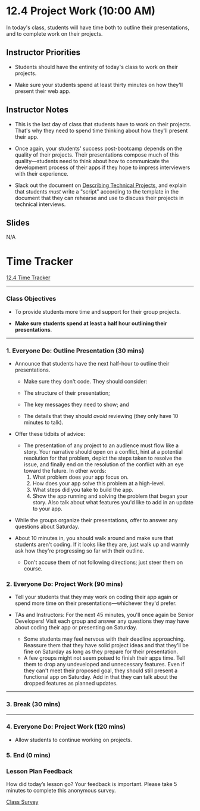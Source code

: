 # 12.4 Project Work (10:00 AM)

In today's class, students will have time both to outline their presentations, and to complete work on their projects.

## Instructor Priorities

* Students should have the entirety of today's class to work on their projects.

* Make sure your students spend at least thirty minutes on how they'll present their web app.

## Instructor Notes

* This is the last day of class that students have to work on their projects. That's why they need to spend time thinking about how they'll present their app.

* Once again, your students' success post-bootcamp depends on the quality of their projects. Their presentations compose much of this quality—students need to think about how to communicate the development process of their apps if they hope to impress interviewers with their experience.

* Slack out the document on [Describing Technical Projects](../../../../01-Class-Content/17-project-2/03-Supplemental/DescribingTechnicalProjects.pdf), and explain that students _must_ write a "script" according to the template in the document that they can rehearse and use to discuss their projects in technical interviews.

## Slides 

N/A

# Time Tracker

[12.4 Time Tracker](https://docs.google.com/spreadsheets/d/14WYmU8pD8cQJrNsdWn4F3H0jDX1T5Ykff8XtprmHZBw/edit?usp=sharing)

- - -

### Class Objectives

* To provide students more time and support for their group projects.

* **Make sure students spend at least a half hour outlining their presentations**.

- - -

### 1. Everyone Do: Outline Presentation (30 mins)

* Announce that students have the next half-hour to outline their presentations.

  * Make sure they don't code. They should consider:

  * The structure of their presentation;
  * The key messages they need to show; and
  * The details that they should _avoid_ reviewing (they only have 10 minutes to talk).

* Offer these tidbits of advice:

  * The presentation of any project to an audience must flow like a story. Your narrative should open on a conflict, hint at a potential resolution for that problem, depict the steps taken to resolve the issue, and finally end on the resolution of the conflict with an eye toward the future. In other words:
    1. What problem does your app focus on.
    2. How does your app solve this problem at a high-level.
    3. What steps did you take to build the app.
    4. Show the app running and solving the problem that began your story. Also talk about what features you'd like to add in an update to your app.

* While the groups organize their presentations, offer to answer any questions about Saturday.

* About 10 minutes in, you should walk around and make sure that students aren't coding. If it looks like they are, just walk up and warmly ask how they're progressing so far with their outline.

  * Don't accuse them of not following directions; just steer them on course.

### 2. Everyone Do: Project Work (90 mins)

* Tell your students that they may work on coding their app again or spend more time on their presentations—whichever they'd prefer.

* TAs and Instructors: For the next 45 minutes, you'll once again be Senior Developers! Visit each group and answer any questions they may have about coding their app or presenting on Saturday.
  * Some students may feel nervous with their deadline approaching. Reassure them that they have solid project ideas and that they'll be fine on Saturday as long as they prepare for their presentation.
  * A few groups might not seem poised to finish their apps time. Tell them to drop any undeveloped and unnecessary features. Even if they can't meet their proposed goal, they should still present a functional app on Saturday. Add in that they can talk about the dropped features as planned updates.

- - -

### 3. Break (30 mins)

- - -

### 4. Everyone Do: Project Work (120 mins)

* Allow students to continue working on projects.

### 5. End (0 mins)

### Lesson Plan Feedback

How did today’s lesson go? Your feedback is important. Please take 5 minutes to complete this anonymous survey.

[Class Survey](https://forms.gle/nYLbt6NZUNJMJ1h38)
